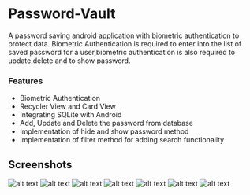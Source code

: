 # Password-Vault
A password saving android application with biometric authentication to protect data. Biometric Authentication is required to enter into the list of saved password for a user,biometric authentication is also required to update,delete and to show password.

### Features
* Biometric Authentication
* Recycler View and Card View
* Integrating SQLite with Android
* Add, Update and Delete the password from database
* Implementation of hide and show password method 
* Implementation of filter method for adding search functionality

## Screenshots

![alt text](https://imgur.com/K4L3Stb.png)
![alt text](https://i.imgur.com/URUEzO1.png)
![alt text](https://i.imgur.com/dS4zkXg.png)
![alt text](https://i.imgur.com/sIyQpNI.png)
![alt text](https://i.imgur.com/6tGSBFr.png)
![alt text](https://i.imgur.com/3U5e8y5.png)
![alt text](https://i.imgur.com/kXSVP5i.png)
